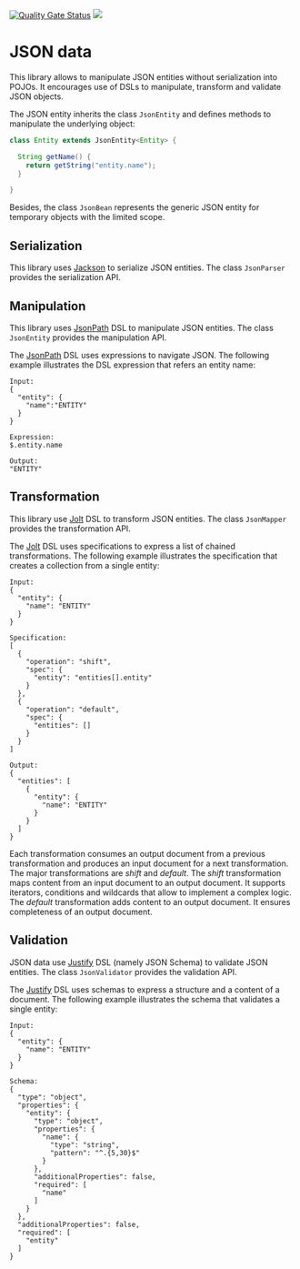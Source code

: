 [![Quality Gate Status](https://sonarcloud.io/api/project_badges/measure?project=hrytsenko_json-data&metric=alert_status)](https://sonarcloud.io/dashboard?id=hrytsenko_json-data)
[![](https://jitpack.io/v/hrytsenko/json-data.svg)](https://jitpack.io/#hrytsenko/json-data)

# JSON data

This library allows to manipulate JSON entities without serialization into POJOs.
It encourages use of DSLs to manipulate, transform and validate JSON objects.

The JSON entity inherits the class `JsonEntity` and defines methods to manipulate the underlying object:

```java
class Entity extends JsonEntity<Entity> {

  String getName() {
    return getString("entity.name");
  }

}
```

Besides, the class `JsonBean` represents the generic JSON entity for temporary objects with the limited scope.

## Serialization

This library uses [Jackson] to serialize JSON entities.
The class `JsonParser` provides the serialization API.

## Manipulation

This library uses [JsonPath] DSL to manipulate JSON entities.
The class `JsonEntity` provides the manipulation API.

The [JsonPath] DSL uses expressions to navigate JSON.
The following example illustrates the DSL expression that refers an entity name:

```
Input:
{
  "entity": {
    "name":"ENTITY"
  }
}
 
Expression:
$.entity.name
 
Output:
"ENTITY"
```

## Transformation

This library use [Jolt] DSL to transform JSON entities.
The class `JsonMapper` provides the transformation API.

The [Jolt] DSL uses specifications to express a list of chained transformations.
The following example illustrates the specification that creates a collection from a single entity:

```
Input:
{
  "entity": {
    "name": "ENTITY"
  }
}
 
Specification:
[
  {
    "operation": "shift",
    "spec": {
      "entity": "entities[].entity"
    }
  },
  {
    "operation": "default",
    "spec": {
      "entities": []
    }
  }
]
 
Output:
{
  "entities": [
    {
      "entity": {
        "name": "ENTITY"
      }
    }
  ]
}
```

Each transformation consumes an output document from a previous transformation and produces an input document for a next transformation.
The major transformations are _shift_ and _default_.
The _shift_ transformation maps content from an input document to an output document.
It supports iterators, conditions and wildcards that allow to implement a complex logic.
The _default_ transformation adds content to an output document.
It ensures completeness of an output document.

## Validation

JSON data use [Justify] DSL (namely JSON Schema) to validate JSON entities.
The class `JsonValidator` provides the validation API.

The [Justify] DSL uses schemas to express a structure and a content of a document.
The following example illustrates the schema that validates a single entity:

```
Input:
{
  "entity": {
    "name": "ENTITY"
  }
}
 
Schema:
{
  "type": "object",
  "properties": {
    "entity": {
      "type": "object",
      "properties": {
        "name": {
          "type": "string",
          "pattern": "^.{5,30}$"
        }
      },
      "additionalProperties": false,
      "required": [
        "name"
      ]
    }
  },
  "additionalProperties": false,
  "required": [
    "entity"
  ]
}
```

[Jackson]: https://github.com/FasterXML/jackson-databind
[JsonPath]: https://github.com/json-path/JsonPath
[Jolt]: https://github.com/bazaarvoice/jolt
[Justify]: https://github.com/leadpony/justify
